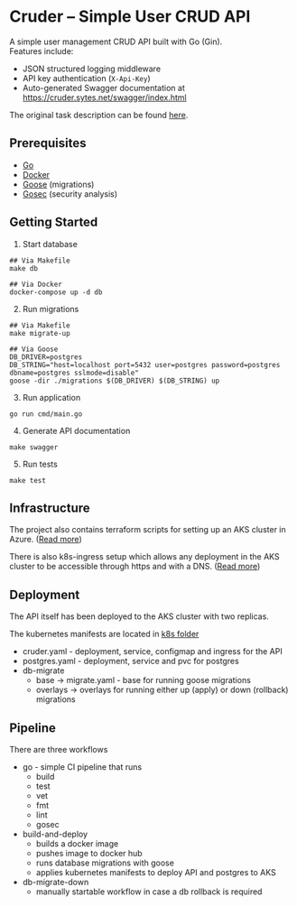 # Cruder – Simple User CRUD API

A simple user management CRUD API built with Go (Gin).  
Features include:
- JSON structured logging middleware
- API key authentication (`X-Api-Key`)
- Auto-generated Swagger documentation at https://cruder.sytes.net/swagger/index.html

The original task description can be found [here](./TASK.md).


## Prerequisites

- [Go](https://go.dev/learn/)
- [Docker](https://www.docker.com/get-started/)
- [Goose](https://github.com/pressly/goose) (migrations)
- [Gosec](https://github.com/securego/gosec) (security analysis)

## Getting Started

1. Start database

```
## Via Makefile
make db

## Via Docker
docker-compose up -d db
```

2. Run migrations

```
## Via Makefile
make migrate-up

## Via Goose
DB_DRIVER=postgres
DB_STRING="host=localhost port=5432 user=postgres password=postgres dbname=postgres sslmode=disable"
goose -dir ./migrations $(DB_DRIVER) $(DB_STRING) up
```

3. Run application

```
go run cmd/main.go
```

4. Generate API documentation
   
```
make swagger
```

5. Run tests
   
```
make test
```

## Infrastructure

The project also contains terraform scripts for setting up an AKS cluster in Azure. ([Read more](./platform/terraform/README.md)) 

There is also k8s-ingress setup which allows any deployment in the AKS cluster to be accessible through https and with a DNS. ([Read more](./platform/k8s-ingress/README.md)) 

## Deployment

The API itself has been deployed to the AKS cluster with two replicas.

The kubernetes manifests are located in [k8s folder](./k8s/)
- cruder.yaml - deployment, service, configmap and ingress for the API
- postgres.yaml - deployment, service and pvc for postgres
- db-migrate
  - base -> migrate.yaml - base for running goose migrations
  - overlays -> overlays for running either up (apply) or down (rollback) migrations 

## Pipeline

There are three workflows
- go - simple CI pipeline that runs 
  - build
  - test
  - vet
  - fmt
  - lint
  - gosec
- build-and-deploy
  - builds a docker image
  - pushes image to docker hub
  - runs database migrations with goose
  - applies kubernetes manifests to deploy API and postgres to AKS
- db-migrate-down
  - manually startable workflow in case a db rollback is required